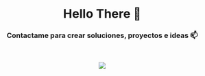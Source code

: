 <div align="center">
<h1 > Hello There 👋 </h1>

 [](https://profile-counter.glitch.me/{jmanueltorress}/count.svg)



<h3 align="center"> Contactame para crear soluciones, proyectos e ideas 📫 </h3>
<br />
<p align="center">
<a href="https://www.linkedin.com/in/juanmanuel-ts/"><img src="https://img.shields.io/badge/linkedin-%230077B5.svg?&style=for-the-badge&logo=linkedin&logoColor=white"/></a>
 <!---
<a href="#"><img src="https://img.shields.io/badge/instagram-%23E4405F.svg?&style=for-the-badge&logo=instagram&logoColor=white"/></a>
--->

</p>

<!---
/Readme.md
--->


